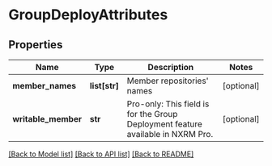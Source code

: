 # GroupDeployAttributes

## Properties
Name | Type | Description | Notes
------------ | ------------- | ------------- | -------------
**member_names** | **list[str]** | Member repositories&#x27; names | [optional] 
**writable_member** | **str** | Pro-only: This field is for the Group Deployment feature available in NXRM Pro. | [optional] 

[[Back to Model list]](../README.md#documentation-for-models) [[Back to API list]](../README.md#documentation-for-api-endpoints) [[Back to README]](../README.md)

